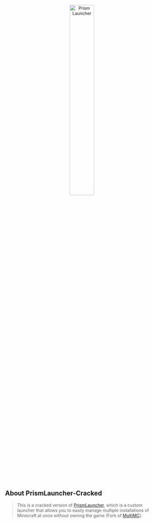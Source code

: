 <p align="center">
<picture>
  <source media="(prefers-color-scheme: dark)" srcset="/program_info/org.prismlauncher.PrismLauncher.logo-darkmode.svg">
  <source media="(prefers-color-scheme: light)" srcset="/program_info/org.prismlauncher.PrismLauncher.logo.svg">
  <img alt="Prism Launcher" src="/program_info/org.prismlauncher.PrismLauncher.logo.svg" width="40%">
</picture>
</p>

## About PrismLauncher-Cracked

> This is a cracked version of [PrismLauncher](https://github.com/julcioo/PrismLauncher-Cracked), which is a custom launcher that allows you to easily manage multiple installations of Minecraft at once without owning the game (Fork of [MultiMC](https://github.com/MultiMC/Launcher)).
